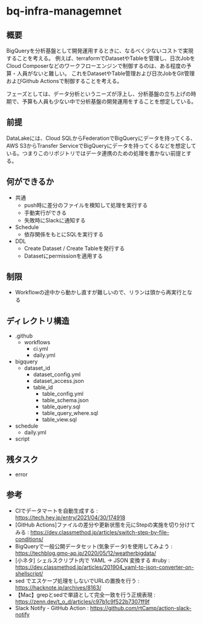 # bq-infra-managemnet
## 概要
BigQueryを分析基盤として開発運用するときに、なるべく少ないコストで実現することを考える。
例えば、terraformでDatasetやTableを管理し、日次JobをCloud Composerなどのワークフローエンジンで制御するのは、ある程度の予算・人員がないと難しい。
これをDatasetやTable管理および日次JobをGit管理およびGithub Actionsで制御することを考える。

フェーズとしては、データ分析というニーズが浮上し、分析基盤の立ち上げの時期で、予算も人員も少ない中で分析基盤の開発運用をすることを想定している。

## 前提
DataLakeには、Cloud SQLからFederationでBigQueryにデータを持ってくる、AWS S3からTransfer ServiceでBigQueryにデータを持ってくるなどを想定している。つまりこのリポジトリではデータ連携のための処理を書かない前提とする。

## 何ができるか
- 共通
  - push時に差分のファイルを検知して処理を実行する
  - 手動実行ができる
  - 失敗時にSlackに通知する
- Schedule
  - 依存関係をもとにSQLを実行する
- DDL
  - Create Dataset / Create Tableを発行する
  - Datasetにpermissionを適用する

## 制限
- Workflowの途中から動かし直すが難しいので、リランは頭から再実行となる

## ディレクトリ構造
- .github
  - workflows
    - ci.yml
    - daily.yml
- bigquery
  - dataset_id
    - dataset_config.yml
    - dataset_access.json
    - table_id
      - table_config.yml
      - table_schema.json
      - table_query.sql
      - table_query_where.sql
      - table_view.sql
- schedule
  - daily.yml
- script

## 残タスク
- error

## 参考
- CIでデータマートを自動生成する : https://tech.hey.jp/entry/2021/04/30/174918
- [GitHub Actions]ファイルの差分や更新状態を元にStepの実施を切り分けてみる : https://dev.classmethod.jp/articles/switch-step-by-file-conditions/
- BigQueryで一般公開データセット(気象データ)を使用してみよう : https://techblog.gmo-ap.jp/2020/05/12/weatherbigdata/
- [小ネタ] シェルスクリプト内で YAML -> JSON 変換する #ruby : https://dev.classmethod.jp/articles/201904_yaml-to-json-converter-on-shellscript/
- sed でエスケープ処理をしないでURLの置換を行う : https://hacknote.jp/archives/8163/
- 【Mac】grepとsedで単語として完全一致を行う正規表現 : https://zenn.dev/t_o_d/articles/c97b1c9f522b7307ff9f
- Slack Notify - GitHub Action : https://github.com/rtCamp/action-slack-notify
